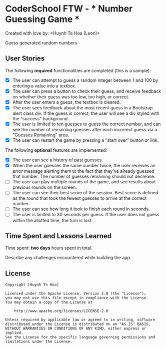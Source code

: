 # CoderSchool FTW - * Number Guessing Game *

Created with love by: <Huynh Te Hoa (Leon)>
  
Guess generated random numbers

## User Stories

The following **required** functionalities are completed (this is a sample):

* [x] The user can attempt to guess a random integer between 1 and 100 by entering a value into a textbox.
* [x] The user can press a button to check their guess, and receive feedback on whether their guess was too low, too high, or correct.
* [x] After the user enters a guess, the textbox is cleared.
* [x] The user sees feedback about the most recent guess in a Bootstrap alert class div. If the guess is correct, the user will see a div styled with the "success" background.
* [x] The user is limited to ten guesses to guess the correct number, and can see the number of remaining guesses after each incorrect guess via a "Guesses Remaining" area.
* [x] The user can restart the game by pressing a "start over" button or link.

The following **optional** features are implemented:

* [x] The user can see a history of past guesses.
* [x] When the user guesses the same number twice, the user receives an error message alerting them to the fact that they've already guessed that number. The number of guesses remaining should not decrease.
* [ ] The user can play multiple rounds of the game, and see results about previous rounds on the screen.
* [ ] The user can see their best score of the session. Best score is defined as the round that took the fewest guesses to arrive at the correct number.
* [ ] The user can see how long it took to finish each round in seconds.
* [ ] The user is limited to 30 seconds per guess. If the user does not guess within the allotted time, the turn is lost.

## Time Spent and Lessons Learned

Time spent: **two days** hours spent in total.

Describe any challenges encountered while building the app.

## License

    Copyright [Huynh Te Hoa]

    Licensed under the Apache License, Version 2.0 (the "License");
    you may not use this file except in compliance with the License.
    You may obtain a copy of the License at

        http://www.apache.org/licenses/LICENSE-2.0

    Unless required by applicable law or agreed to in writing, software
    distributed under the License is distributed on an "AS IS" BASIS,
    WITHOUT WARRANTIES OR CONDITIONS OF ANY KIND, either express or implied.
    See the License for the specific language governing permissions and
    limitations under the License.